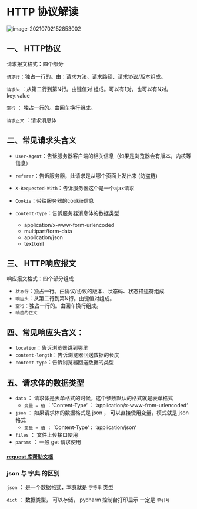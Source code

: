 # HTTP 协议解读

![image-20210702152853002](https://pupperc.com/img/20210702152853.png)

## 一、 HTTP协议

请求报文格式：四个部分

`请求行`：独占一行的。由：请求方法、请求路径、请求协议/版本组成。

`请求头` ：从第二行到第N行。由键值对 组成。可以有1对，也可以有N对。key:value

`空行` ： 独占一行的。由回车换行组成。

`请求正文` ：请求消息体  

## 二、常见请求头含义

-   `User-Agent`：告诉服务器客户端的相关信息（如果是浏览器会有版本，内核等信息）

-   `referer`：告诉服务器，此请求是从哪个页面上发出来 (防盗链)  
-   `X-Requested-With`：告诉服务器这个是一个ajax请求
-   `Cookie`：带给服务器的cookie信息
-   `content-type`：告诉服务器消息体的数据类型
    -   application/x-www-form-urlencoded
    -   multipart/form-data
    -   application/json
    -   text/xml  

## 三、 HTTP响应报文

响应报文格式：四个部分组成

-   `状态行`：独占一行。由协议/协议的版本、状态码、状态描述符组成
-   `响应头`：从第二行到第N行。由键值对组成。
-   `空行`：独占一行的。由回车换行组成。
-   `响应的正文`  

## 四、常见响应头含义：

-   `location`：告诉浏览器跳到哪里
-   `content-length`：告诉浏览器回送数据的长度
-   `content-type`：告诉浏览器回送数据的类型  

## 五、请求体的数据类型

-   `data` ： 请求体是表单格式的时候，这个参数默认的格式就是表单格式
    -   `变量 = 值` ：’Content-Type‘ ： ’application/x-www-from-urlencoded‘
-   `json` ： 如果请求体的数据格式是 json ， 可以直接使用变量，模式就是 json格式
    -   `变量 = 值` ： ’Content-Type‘： ’application/json‘
-   `files` ： 文件上传接口使用
-   `params` ： 一般 get 请求使用



#### [request 库帮助文档](http://cn.python-requests.org/zh_CN/latest/  )



### json 与 字典 的区别

`json` ： 是一个数据格式，本身就是 `字符串` 类型

`dict` ： 数据类型， 可以存储， pycharm 控制台打印显示 一定是 `单引号`

